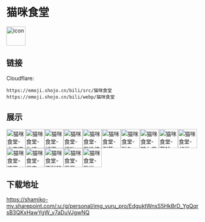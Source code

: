 # 猫咪食堂
<img src="https://emoji.shojo.cn/bili/src/猫咪食堂/icon.png" width="50" height="50" alt="icon">

## 链接
Cloudflare:
```
https://emoji.shojo.cn/bili/src/猫咪食堂
https://emoji.shojo.cn/bili/webp/猫咪食堂
```
## 展示
<img src="https://emoji.shojo.cn/bili/src/猫咪食堂/猫咪食堂-少来这桃.png" width="50" height="50" alt="猫咪食堂-少来这桃"><img src="https://emoji.shojo.cn/bili/src/猫咪食堂/猫咪食堂-牛哇.png" width="50" height="50" alt="猫咪食堂-牛哇"><img src="https://emoji.shojo.cn/bili/src/猫咪食堂/猫咪食堂-好椰.png" width="50" height="50" alt="猫咪食堂-好椰"><img src="https://emoji.shojo.cn/bili/src/猫咪食堂/猫咪食堂-橙功.png" width="50" height="50" alt="猫咪食堂-橙功"><img src="https://emoji.shojo.cn/bili/src/猫咪食堂/猫咪食堂-我没柿.png" width="50" height="50" alt="猫咪食堂-我没柿"><img src="https://emoji.shojo.cn/bili/src/猫咪食堂/猫咪食堂-倒莓.png" width="50" height="50" alt="猫咪食堂-倒莓"><img src="https://emoji.shojo.cn/bili/src/猫咪食堂/猫咪食堂-酸Q.png" width="50" height="50" alt="猫咪食堂-酸Q"><img src="https://emoji.shojo.cn/bili/src/猫咪食堂/猫咪食堂-辣么悲伤.png" width="50" height="50" alt="猫咪食堂-辣么悲伤"><img src="https://emoji.shojo.cn/bili/src/猫咪食堂/猫咪食堂-莓钱.png" width="50" height="50" alt="猫咪食堂-莓钱"><img src="https://emoji.shojo.cn/bili/src/猫咪食堂/猫咪食堂-胡说.png" width="50" height="50" alt="猫咪食堂-胡说"><img src="https://emoji.shojo.cn/bili/src/猫咪食堂/猫咪食堂-粽要.png" width="50" height="50" alt="猫咪食堂-粽要"><img src="https://emoji.shojo.cn/bili/src/猫咪食堂/猫咪食堂-堡宝.png" width="50" height="50" alt="猫咪食堂-堡宝"><img src="https://emoji.shojo.cn/bili/src/猫咪食堂/猫咪食堂-不梨解.png" width="50" height="50" alt="猫咪食堂-不梨解"><img src="https://emoji.shojo.cn/bili/src/猫咪食堂/猫咪食堂-薯薯.png" width="50" height="50" alt="猫咪食堂-薯薯"><img src="https://emoji.shojo.cn/bili/src/猫咪食堂/猫咪食堂-我说.png" width="50" height="50" alt="猫咪食堂-我说">

## 下载地址

https://shamiko-my.sharepoint.com/:u:/g/personal/img_yuru_pro/EdguktWnsS5HkBrD_YgQqrsB3QKxHawYgW_v7aDuVJgwNQ